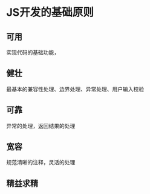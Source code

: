 # JS开发的基础原则

## 可用
实现代码的基础功能，
## 健壮
最基本的兼容性处理、边界处理、异常处理、用户输入校验
## 可靠
异常的处理，返回结果的处理
## 宽容
规范清晰的注释，灵活的处理
## 精益求精